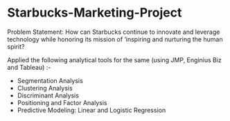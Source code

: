 # Starbucks-Marketing-Project

Problem Statement: How can Starbucks continue to innovate and leverage
technology while honoring its mission of ‘inspiring and
nurturing the human spirit?

Applied the following analytical tools for the same (using JMP, Enginius Biz and Tableau) :-

- Segmentation Analysis
- Clustering Analysis
- Discriminant Analysis
- Positioning and Factor Analysis
- Predictive Modeling: Linear and Logistic Regression
